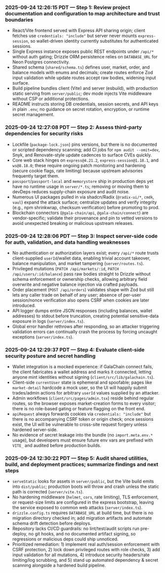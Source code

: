 ### 2025-09-24 12:26:15 PDT — Step 1: Review project documentation and configuration to map architecture and trust boundaries
- React/Vite frontend served with Express API sharing origin; client fetches use `credentials: "include"` but server never mounts `express-session`, so wallet-driven identity currently substitutes for authenticated sessions.
- Single Express instance exposes public REST endpoints under `/api/*` without auth gating; Drizzle ORM persistence relies on `DATABASE_URL` for Neon Postgres connectivity.
- Shared schema (`shared/schema.ts`) defines user, market, order, and balance models with enums and decimals; create routes enforce Zod input validation while update routes accept raw bodies, widening input surface.
- Build pipeline bundles client (Vite) and server (esbuild), with production static serving from `server/public`; dev mode injects Vite middleware without CSP or additional protections.
- README instructs storing DB credentials, session secrets, and API keys in plain `.env`; no guidance on secret rotation, encryption, or runtime secret management.

### 2025-09-24 12:27:08 PDT — Step 2: Assess third-party dependencies for security risks
- Lockfile (`package-lock.json`) pins versions, but there is no documented or scripted dependency scanning; add CI jobs for `npm audit --omit=dev`, Snyk, and Renovate-style update cadences to surface CVEs quickly.
- Core web stack hinges on `express@4.21.2`, `express-session@1.18.1`, and `ws@8.18.0`; these require ongoing patch monitoring and hardening (secure cookie flags, rate limiting) because upstream advisories frequently target them.
- `passport`/`passport-local` and `memorystore` ship in production deps yet have no runtime usage in `server/*.ts`; removing or moving them to devDeps reduces supply-chain exposure and audit noise.
- Numerous UI packages pulled in via shadcn/Radix (`@radix-ui/*`, `cmdk`, `vaul`) expand the attack surface; centralize updates and verify integrity (e.g., npm shrinkwrap, checksum verification) before promoting to prod.
- Blockchain connectors (`@gala-chain/api`, `@gala-chain/connect`) are vendor-specific; validate their provenance and pin to vetted versions to avoid unexpected breaking or malicious upstream releases.

### 2025-09-24 12:28:06 PDT — Step 3: Inspect server-side code for auth, validation, and data handling weaknesses
- No authentication or authorization layers exist; every `/api/*` route trusts client-supplied `userId`/wallet data, enabling trivial account takeover, balance manipulation, and market tampering (`server/routes.ts`).
- Privileged mutations (`PATCH /api/markets/:id`, `PATCH /api/users/:id/balance`) pass raw bodies straight to Drizzle without schema enforcement or ownership checks, allowing arbitrary field overwrite and negative balance injection via crafted payloads.
- Order placement (`POST /api/orders`) validates shape with Zod but still lets any caller trade on behalf of any user; absence of per-user session/nonce verification also opens CSRF when cookies are later introduced.
- API logger dumps entire JSON responses (including balances, wallet addresses) to stdout before truncation, creating potential sensitive-data exposure in logs (`server/index.ts`).
- Global error handler rethrows after responding, so an attacker triggering validation errors can continually crash the process by forcing uncaught exceptions (`server/index.ts`).

### 2025-09-24 12:29:37 PDT — Step 4: Evaluate client-side security posture and secret handling
- Wallet integration is a mocked experience: if GalaChain connect fails, the client fabricates a wallet address and marks it connected, letting anyone mint identities without signing (`client/src/lib/galachain.ts`).
- Client-side `currentUser` state is ephemeral and spoofable; pages like `market-detail` hardcode a mock user, so the UI will happily submit trades/admin actions for arbitrary `userId` values supplied by an attacker.
- Admin workflows (`client/src/pages/admin.tsx`) reside behind regular routes, so the browser exposes market-creation forms to every visitor; there is no role-based gating or feature flagging on the front end.
- `apiRequest` always forwards cookies via `credentials: "include"` but there is no accompanying CSRF token or origin check; once sessions exist, the UI will be vulnerable to cross-site request forgery unless hardened server-side.
- No evidence of secret leakage into the bundle (no `import.meta.env.*` usage), but developers must ensure future env vars are prefixed with `VITE_` and audited before production builds.

### 2025-09-24 12:30:22 PDT — Step 5: Audit shared utilities, build, and deployment practices; summarize findings and next steps
- `serveStatic` looks for assets in `server/public`, but the Vite build emits into `dist/public`; production boots will throw and crash unless the static path is corrected (`server/vite.ts`).
- No hardening middleware (`helmet`, `cors`, rate limiting), TLS enforcement, or request-size limits are configured in the express bootstrap, leaving the service exposed to common web attacks (`server/index.ts`).
- `drizzle.config.ts` requires `DATABASE_URL` at build time, but there is no migration directory checked in; add migration artifacts and automate schema drift detection before deploys.
- Repository lacks CI/CD guardrails: no lint/test/audit scripts run pre-deploy, no git hooks, and no documented artifact signing, so regressions or malicious deps could ship unnoticed.
- Prioritized remediation: 1) implement real auth/session enforcement with CSRF protection, 2) lock down privileged routes with role checks, 3) add input validation for all mutations, 4) introduce security headers/rate limiting/log scrubbing, and 5) stand up automated dependency & secret scanning alongside a hardened build pipeline.

